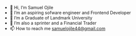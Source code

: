 - 👋 Hi, I’m Samuel Ojile
- 👀 I’m an aspiring sofware engineer and Frontend Developer
- 🌱 I’m a Graduate of Landmark University
- 💞️ I’m also a sprinter and a Financial Trader
- 📫 How to reach me samuelojile44@gmail.com

<!---
Iyeofu/Iyeofu is a ✨ special ✨ repository because its `README.md` (this file) appears on your GitHub profile.
You can click the Preview link to take a look at your changes.
--->

